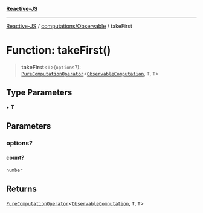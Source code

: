 [**Reactive-JS**](../../../README.md)

***

[Reactive-JS](../../../README.md) / [computations/Observable](../README.md) / takeFirst

# Function: takeFirst()

> **takeFirst**\<`T`\>(`options`?): [`PureComputationOperator`](../../type-aliases/PureComputationOperator.md)\<[`ObservableComputation`](../interfaces/ObservableComputation.md), `T`, `T`\>

## Type Parameters

• **T**

## Parameters

### options?

#### count?

`number`

## Returns

[`PureComputationOperator`](../../type-aliases/PureComputationOperator.md)\<[`ObservableComputation`](../interfaces/ObservableComputation.md), `T`, `T`\>
